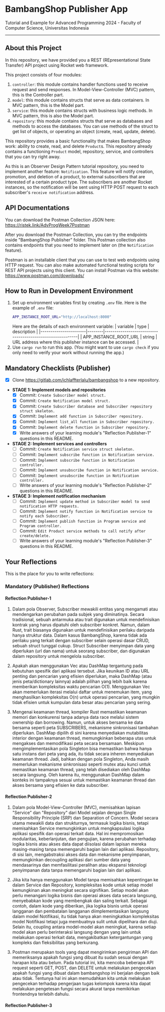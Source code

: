 # BambangShop Publisher App
Tutorial and Example for Advanced Programming 2024 - Faculty of Computer Science, Universitas Indonesia

---

## About this Project
In this repository, we have provided you a REST (REpresentational State Transfer) API project using Rocket web framework.

This project consists of four modules:
1.  `controller`: this module contains handler functions used to receive request and send responses.
    In Model-View-Controller (MVC) pattern, this is the Controller part.
2.  `model`: this module contains structs that serve as data containers.
    In MVC pattern, this is the Model part.
3.  `service`: this module contains structs with business logic methods.
    In MVC pattern, this is also the Model part.
4.  `repository`: this module contains structs that serve as databases and methods to access the databases.
    You can use methods of the struct to get list of objects, or operating an object (create, read, update, delete).

This repository provides a basic functionality that makes BambangShop work: ability to create, read, and delete `Product`s.
This repository already contains a functioning `Product` model, repository, service, and controllers that you can try right away.

As this is an Observer Design Pattern tutorial repository, you need to implement another feature: `Notification`.
This feature will notify creation, promotion, and deletion of a product, to external subscribers that are interested of a certain product type.
The subscribers are another Rocket instances, so the notification will be sent using HTTP POST request to each subscriber's `receive notification` address.

## API Documentations

You can download the Postman Collection JSON here: https://ristek.link/AdvProgWeek7Postman

After you download the Postman Collection, you can try the endpoints inside "BambangShop Publisher" folder.
This Postman collection also contains endpoints that you need to implement later on (the `Notification` feature).

Postman is an installable client that you can use to test web endpoints using HTTP request.
You can also make automated functional testing scripts for REST API projects using this client.
You can install Postman via this website: https://www.postman.com/downloads/

## How to Run in Development Environment
1.  Set up environment variables first by creating `.env` file.
    Here is the example of `.env` file:
    ```bash
    APP_INSTANCE_ROOT_URL="http://localhost:8000"
    ```
    Here are the details of each environment variable:
    | variable              | type   | description                                                |
    |-----------------------|--------|------------------------------------------------------------|
    | APP_INSTANCE_ROOT_URL | string | URL address where this publisher instance can be accessed. |
2.  Use `cargo run` to run this app.
    (You might want to use `cargo check` if you only need to verify your work without running the app.)

## Mandatory Checklists (Publisher)
-   [x] Clone https://gitlab.com/ichlaffterlalu/bambangshop to a new repository.
-   **STAGE 1: Implement models and repositories**
    -   [x] Commit: `Create Subscriber model struct.`
    -   [x] Commit: `Create Notification model struct.`
    -   [x] Commit: `Create Subscriber database and Subscriber repository struct skeleton.`
    -   [x] Commit: `Implement add function in Subscriber repository.`
    -   [x] Commit: `Implement list_all function in Subscriber repository.`
    -   [x] Commit: `Implement delete function in Subscriber repository.`
    -   [x] Write answers of your learning module's "Reflection Publisher-1" questions in this README.
-   **STAGE 2: Implement services and controllers**
    -   [ ] Commit: `Create Notification service struct skeleton.`
    -   [ ] Commit: `Implement subscribe function in Notification service.`
    -   [ ] Commit: `Implement subscribe function in Notification controller.`
    -   [ ] Commit: `Implement unsubscribe function in Notification service.`
    -   [ ] Commit: `Implement unsubscribe function in Notification controller.`
    -   [ ] Write answers of your learning module's "Reflection Publisher-2" questions in this README.
-   **STAGE 3: Implement notification mechanism**
    -   [ ] Commit: `Implement update method in Subscriber model to send notification HTTP requests.`
    -   [ ] Commit: `Implement notify function in Notification service to notify each Subscriber.`
    -   [ ] Commit: `Implement publish function in Program service and Program controller.`
    -   [ ] Commit: `Edit Product service methods to call notify after create/delete.`
    -   [ ] Write answers of your learning module's "Reflection Publisher-3" questions in this README.

## Your Reflections
This is the place for you to write reflections:

### Mandatory (Publisher) Reflections

#### Reflection Publisher-1
1. Dalam pola Observer, Subscriber mewakili entitas yang mengamati atau mendengarkan perubahan pada subjek yang diminatinya. Secara tradisional, sebuah antarmuka atau trait digunakan untuk mendefinisikan kontrak yang harus dipatuhi oleh subscriber konkret. Namun, dalam Rust, trait biasanya digunakan untuk mendefinisikan perilaku daripada hanya struktur data. Dalam kasus BambangShop, karena tidak ada perilaku yang terkait dengan subscriber selain operasi dasar CRUD, sebuah struct tunggal cukup. Struct Subscriber menyimpan data yang diperlukan (url dan nama) untuk seorang subscriber, dan digunakan dalam repository untuk mengelola subscriber.

2. Apakah akan menggunakan Vec atau DashMap tergantung pada kebutuhan spesifik dari aplikasi tersebut. Jika keunikan ID atau URL penting dan pencarian yang efisien diperlukan, maka DashMap (atau jenis peta/dictionary lainnya) adalah pilihan yang lebih baik karena memberikan kompleksitas waktu pencarian O(1). Menggunakan Vec akan memerlukan iterasi melalui daftar untuk menemukan item, yang menghasilkan kompleksitas O(n) untuk operasi pencarian, yang mungkin tidak efisien untuk kumpulan data besar atau pencarian yang sering.

3. Mengenai keamanan thread, kompiler Rust memastikan keamanan memori dan konkurensi tanpa adanya data race melalui sistem ownership dan borrowing. Namun, untuk akses bersama ke data bersama seperti peta SUBSCRIBERS, mekanisme sinkronisasi tambahan diperlukan. DashMap dipilih di sini karena menyediakan mutabilitas interior dengan keamanan thread, memungkinkan beberapa utas untuk mengakses dan memodifikasi peta secara bersamaan. Meskipun mengimplementasikan pola Singleton bisa memastikan bahwa hanya satu instans dari peta yang ada, itu tidak secara inheren menyediakan keamanan thread. Jadi, bahkan dengan pola Singleton, Anda masih memerlukan mekanisme sinkronisasi seperti mutex atau kunci untuk memastikan keamanan thread, yang telah disediakan oleh DashMap secara langsung. Oleh karena itu, menggunakan DashMap dalam konteks ini tampaknya sesuai untuk memastikan keamanan thread dan akses bersama yang efisien ke data subscriber.

#### Reflection Publisher-2
1. Dalam pola Model-View-Controller (MVC), memisahkan lapisan "Service" dan "Repository" dari Model sejalan dengan Single Responsibility Principle (SRP) dan Separation of Concern. Model secara utama mewakili data dan strukturnya, termasuk logika bisnis, tetapi memisahkan Service memungkinkan untuk mengkapsulasi logika aplikasi spesifik dan operasi terkait data. Hal ini mempromosikan modularitas, keberlanjutan, dan pengujian, karena perubahan terhadap logika bisnis atau akses data dapat diisolasi dalam lapisan mereka masing-masing tanpa memengaruhi bagian lain dari aplikasi. Repository, di sisi lain, mengabstraksi akses data dan mekanisme penyimpanan, memungkinkan decoupling aplikasi dari sumber data yang mendasarinya dan memfasilitasi peralihan atau ekspansi teknologi penyimpanan data tanpa memengaruhi bagian lain dari aplikasi.

2. Jika kita hanya menggunakan Model tanpa memisahkan kepentingan ke dalam Service dan Repository, kompleksitas kode untuk setiap model kemungkinan akan meningkat secara signifikan. Setiap model akan perlu menangani logika bisnis dan operasi akses data secara langsung, menyebabkan kode yang membengkak dan saling terkait. Sebagai contoh, dalam kode yang diberikan, jika logika bisnis untuk operasi langganan dan pembatalan langganan diimplementasikan langsung dalam model Notifikasi, itu tidak hanya akan meningkatkan kompleksitas model Notifikasi tetapi juga membuatnya sulit untuk dipelihara dan diuji. Selain itu, coupling antara model-model akan meningkat, karena setiap model akan perlu berinteraksi langsung dengan yang lain untuk melakukan operasi terkait data, mengakibatkan ketergantungan yang kompleks dan fleksibilitas yang berkurang.

3. Postman merupakan tools yang dapat mengirimkan pengiriman API dan memeriksanya apakah fungsi yang dibuat itu sudah sesuai dengan harapan kita atau belum. Pada tutorial ini, kita mencoba beberapa API request seperti GET, POST, dan DELETE untuk melakukan pengecekan apakah fungsi yang dibuat dalam bambangshop ini berjalan dengan baik atau tidak. Tentunya hal ini akan memudahkan kita untuk melakukan pengecekan terhadap pengerjaan tugas kelompok karena kita dapat melakukan pengetesan fungsi secara akurat tanpa memikirkan frontendnya terlebih dahulu. 

#### Reflection Publisher-3
